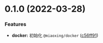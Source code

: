 # 0.1.0 (2022-03-28)


### Features

* **docker:** 初始化 `@miaoxing/docker` ([c56ff91](https://github.com/miaoxing/docker/commit/c56ff9155245e7a2e3826a6a1004c215c0c38b26))
